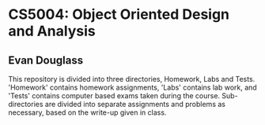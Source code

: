 # CS5004: Object Oriented Design and Analysis
## Evan Douglass

This repository is divided into three directories, Homework, Labs and Tests.
'Homework' contains homework assignments, 'Labs' contains lab work, and 'Tests' contains computer based exams taken during the course.
Sub-directories are divided into separate assignments and problems as necessary, based on the write-up given in class.
